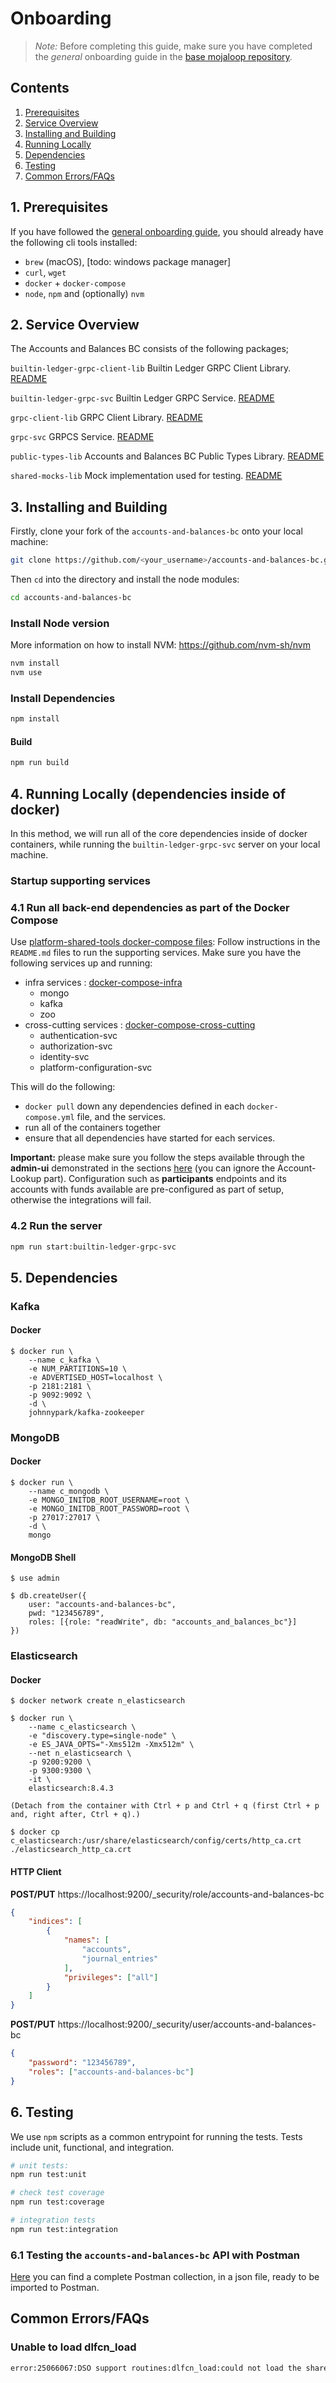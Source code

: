 # Onboarding

>*Note:* Before completing this guide, make sure you have completed the _general_ onboarding guide in the [base mojaloop repository](https://github.com/mojaloop/mojaloop/blob/main/onboarding.md#mojaloop-onboarding).

## Contents

1. [Prerequisites](#1-prerequisites)
2. [Service Overview](#2-service-overview)
3. [Installing and Building](#3-installing-and-building)
4. [Running Locally](#4-running-locally-dependencies-inside-of-docker)
5. [Dependencies](#5-dependencies)
6. [Testing](#6-testing)
7. [Common Errors/FAQs](#7-common-errorsfaqs)

##  1. Prerequisites

If you have followed the [general onboarding guide](https://github.com/mojaloop/mojaloop/blob/main/onboarding.md#mojaloop-onboarding), you should already have the following cli tools installed:

* `brew` (macOS), [todo: windows package manager]
* `curl`, `wget`
* `docker` + `docker-compose`
* `node`, `npm` and (optionally) `nvm`

## 2. Service Overview 
The Accounts and Balances BC consists of the following packages;

`builtin-ledger-grpc-client-lib`
Builtin Ledger GRPC Client Library.
[README](./packages/builtin-ledger-grpc-client-lib/README.md)

`builtin-ledger-grpc-svc`
Builtin Ledger GRPC Service.
[README](./packages/builtin-ledger-grpc-svc/README.md)

`grpc-client-lib`
GRPC Client Library.
[README](./packages/grpc-client-lib/README.md)
 
`grpc-svc`
GRPCS Service.
[README](./packages/grpc-svc/README.md)
 
`public-types-lib`
Accounts and Balances BC Public Types Library.
[README](packages/public-types-lib/README.md) 

`shared-mocks-lib`
Mock implementation used for testing.
[README](./packages/shared-mocks-lib/README.md)

## 3. <a name='InstallingandBuilding'></a>Installing and Building

Firstly, clone your fork of the `accounts-and-balances-bc` onto your local machine:
```bash
git clone https://github.com/<your_username>/accounts-and-balances-bc.git
```

Then `cd` into the directory and install the node modules:
```bash
cd accounts-and-balances-bc
```

### Install Node version

More information on how to install NVM: https://github.com/nvm-sh/nvm

```bash
nvm install
nvm use
```

### Install Dependencies

```bash
npm install
```

#### Build

```bash
npm run build
``` 

## 4. Running Locally (dependencies inside of docker)

In this method, we will run all of the core dependencies inside of docker containers, while running the `builtin-ledger-grpc-svc` server on your local machine.

### Startup supporting services

### 4.1 Run all back-end dependencies as part of the Docker Compose

Use [platform-shared-tools docker-compose files](https://github.com/mojaloop/platform-shared-tools/tree/main/packages/deployment/): 
Follow instructions in the `README.md` files to run the supporting services. Make sure you have the following services up and running:

- infra services : [docker-compose-infra](https://github.com/mojaloop/platform-shared-tools/tree/main/packages/deployment/docker-compose-infra)
	- mongo
	- kafka
	- zoo
- cross-cutting services : [docker-compose-cross-cutting](https://github.com/mojaloop/platform-shared-tools/tree/main/packages/deployment/docker-compose-cross-cutting)
	- authentication-svc
	- authorization-svc
	- identity-svc
	- platform-configuration-svc

This will do the following:
* `docker pull` down any dependencies defined in each `docker-compose.yml` file, and the services.
* run all of the containers together
* ensure that all dependencies have started for each services.

**Important:** please make sure you follow the steps available through the **admin-ui** demonstrated in the sections [here](https://github.com/mojaloop/platform-shared-tools/tree/main/packages/deployment/docker-compose-apps#participants) (you can ignore the Account-Lookup part). Configuration such as **participants** endpoints and its accounts with funds available are pre-configured as part of setup, otherwise the integrations will fail.

### 4.2 Run the server

```bash
npm run start:builtin-ledger-grpc-svc
```

## 5. Dependencies

### Kafka

#### Docker
```shell
$ docker run \
    --name c_kafka \
    -e NUM_PARTITIONS=10 \
    -e ADVERTISED_HOST=localhost \
    -p 2181:2181 \
    -p 9092:9092 \
    -d \
    johnnypark/kafka-zookeeper
```

### MongoDB

#### Docker
```shell
$ docker run \
    --name c_mongodb \
    -e MONGO_INITDB_ROOT_USERNAME=root \
    -e MONGO_INITDB_ROOT_PASSWORD=root \
    -p 27017:27017 \
    -d \
    mongo
```

#### MongoDB Shell
```shell
$ use admin

$ db.createUser({
    user: "accounts-and-balances-bc",
    pwd: "123456789",
    roles: [{role: "readWrite", db: "accounts_and_balances_bc"}]
})
```

### Elasticsearch

#### Docker
```shell
$ docker network create n_elasticsearch

$ docker run \
    --name c_elasticsearch \
    -e "discovery.type=single-node" \
    -e ES_JAVA_OPTS="-Xms512m -Xmx512m" \
    --net n_elasticsearch \
    -p 9200:9200 \
    -p 9300:9300 \
    -it \
    elasticsearch:8.4.3

(Detach from the container with Ctrl + p and Ctrl + q (first Ctrl + p and, right after, Ctrl + q).)

$ docker cp c_elasticsearch:/usr/share/elasticsearch/config/certs/http_ca.crt ./elasticsearch_http_ca.crt
```

#### HTTP Client
**POST/PUT** https://localhost:9200/_security/role/accounts-and-balances-bc
```json
{
    "indices": [
        {
            "names": [
                "accounts",
                "journal_entries"
            ],
            "privileges": ["all"]
        }
    ]
}
```
**POST/PUT** https://localhost:9200/_security/user/accounts-and-balances-bc
```json
{
    "password": "123456789",
    "roles": ["accounts-and-balances-bc"]
}
```


## 6. Testing
We use `npm` scripts as a common entrypoint for running the tests. Tests include unit, functional, and integration.

```bash
# unit tests:
npm run test:unit

# check test coverage
npm run test:coverage

# integration tests
npm run test:integration
```

### 6.1 Testing the `accounts-and-balances-bc` API with Postman

[Here](https://github.com/mojaloop/platform-shared-tools/tree/main/packages/postman) you can find a complete Postman collection, in a json file, ready to be imported to Postman.


## Common Errors/FAQs 

### Unable to load dlfcn_load
```bash
error:25066067:DSO support routines:dlfcn_load:could not load the shared library
```